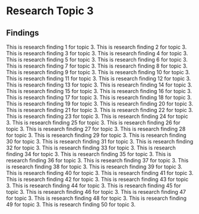 # Research Topic 3

## Findings

This is research finding 1 for topic 3. 
This is research finding 2 for topic 3. 
This is research finding 3 for topic 3. 
This is research finding 4 for topic 3. 
This is research finding 5 for topic 3. 
This is research finding 6 for topic 3. 
This is research finding 7 for topic 3. 
This is research finding 8 for topic 3. 
This is research finding 9 for topic 3. 
This is research finding 10 for topic 3. 
This is research finding 11 for topic 3. 
This is research finding 12 for topic 3. 
This is research finding 13 for topic 3. 
This is research finding 14 for topic 3. 
This is research finding 15 for topic 3. 
This is research finding 16 for topic 3. 
This is research finding 17 for topic 3. 
This is research finding 18 for topic 3. 
This is research finding 19 for topic 3. 
This is research finding 20 for topic 3. 
This is research finding 21 for topic 3. 
This is research finding 22 for topic 3. 
This is research finding 23 for topic 3. 
This is research finding 24 for topic 3. 
This is research finding 25 for topic 3. 
This is research finding 26 for topic 3. 
This is research finding 27 for topic 3. 
This is research finding 28 for topic 3. 
This is research finding 29 for topic 3. 
This is research finding 30 for topic 3. 
This is research finding 31 for topic 3. 
This is research finding 32 for topic 3. 
This is research finding 33 for topic 3. 
This is research finding 34 for topic 3. 
This is research finding 35 for topic 3. 
This is research finding 36 for topic 3. 
This is research finding 37 for topic 3. 
This is research finding 38 for topic 3. 
This is research finding 39 for topic 3. 
This is research finding 40 for topic 3. 
This is research finding 41 for topic 3. 
This is research finding 42 for topic 3. 
This is research finding 43 for topic 3. 
This is research finding 44 for topic 3. 
This is research finding 45 for topic 3. 
This is research finding 46 for topic 3. 
This is research finding 47 for topic 3. 
This is research finding 48 for topic 3. 
This is research finding 49 for topic 3. 
This is research finding 50 for topic 3. 

